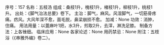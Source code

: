 序号：157
名称：五枝汤
组成：桑枝1升，槐枝1升，楮枝1升，柳枝1升，桃枝1升。
出处：《脚气治法总要》卷下。
主治：脚气，麻风。风湿脚气，一切筋骨疼痛。疠风。大风年深不愈，面毛脱，鼻梁崩损不愈。
加减：None
功效：消肿，住痛。
用法用量：以蓖麻叶1把，水3升，煎取2升，去滓，淋洗足膝。
制备方法：上各锉细。
临床应用：None
各家论述：None
用药禁忌：None
附注：五枝浴（《串雅外编》卷二）。
